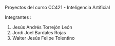 Proyectos del curso CC421 - Inteligencia Artificial

Integrantes :  
  1. Jesús Andrés Torrejón León 
  2. Jordi Joel Bardales Rojas 
  3. Walter Jesús Felipe Tolentino

